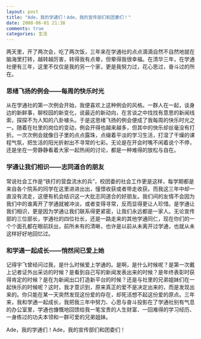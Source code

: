```yaml
---
layout: post
title: "Ade，我的学通们！Ade，我的宣传部们和团委们！"
date: 2008-06-01 21:38
comments: true
categories: 生活
---
```

两天里，开了两次会，吃了两次饭，三年来在学通社的点点滴滴自然不自然地就在脑海里打转，越转越厉害，转得我有点晕，但晕得我很幸福。在清华三年，在学通社便有三年，这里不仅仅是我的另一个家，更是我努力过，花心思过，奋斗过的所在。


### 思绪飞扬的例会——每周的快乐时光

从在学通社的第一次例会开始，我便喜欢上这种例会的风格。一群人在一起，谈身边的新鲜事，聊校园的新变化，说最近的新动向，在言谈之中找找有意思的新闻线索，探探不为人知的八卦噱头。于是这思绪飞扬的例会便成了我每周的快乐时光之一。随着在社里的岗位的变动，例会开得也越来越多，但其中的快乐却丝毫没有打折。一次次例会就像日子里的点点露珠，点缀着平淡的学习生活，打湿了干燥的课程气氛，把生活的阳光折射出不寻常的七彩。无论是在开会时嘴不闲着说个不停，还是坐在一旁静静看着大家一起热闹的讨论，都是一种难得的放松与自在。<!-- more -->

### 学通让我们相识——志同道合的朋友

常说社会工作是“铁打的营盘流水的兵”，校团委的社会工作更是这样，每学期都是来自各个院系的同学在这里进进出出，憧憬收获或者带走收获。而我这三年中却一直没有流走，这便有机会结识这一大批志同道合的好朋友。我们间的友情不会因为我们中的谁离开了学通就被冲淡，或者变得寻常，反而显得更让人珍惜。是学通让我们相识，更是因为学通让我们联系得更紧密，让我们永远都是一家人。无论宣传部的三位部长，学通社的四位社长，还是一路走来的其他学通同仁，现在你们的一个个面孔都在眼前跃出，前所未有的清晰，也许是以前从未离开过学通，也就从未这样好好地回忆过。

### 和学通一起成长——悄然间已爱上她

记得宇飞曾经问过我，是什么时候爱上学通的。是啊，是什么时候呢？是第一次戴上记者证外出采访的时候？是看到自己写的新闻发表出来的时候？是年终表彰时获得肯定的时候？是在为新闻出口打造新平台的时候？还是与社里的兄弟姐妹们在一起快乐的时候呢？这时，我才意识到，原来真正的爱不是决定出来的，而是发现出来的。你只能在某一天突然发现这份爱的存在，却死活想不起这份爱的原点。三年来，我和学通一起成长，我把我三年中努力、心思与奋斗投影在了学通社别有气息的办公室里，学通也慷慨地回馈给我一笔宝贵的人生财富、一回难得的学习经历、一身练过的功夫本领和一群可爱的兄弟姐妹。


Ade，我的学通们！Ade，我的宣传部们和团委们！